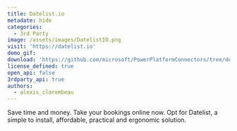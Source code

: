 ```yaml
---
title: Datelist.io
metadate: hide
categories:
  - 3rd Party
image: /assets/images/DatelistIO.png
visit: 'https://datelist.io'
demo_gif:
download: 'https://github.com/microsoft/PowerPlatformConnectors/tree/dev/custom-connectors/Datelist'
license_defined: true
open_api: false
3rdparty_api: true
authors:
  - alexis_clarembeau
---
```

Save time and money. Take your bookings online now. Opt for Datelist, a simple to install, affordable, practical and ergonomic solution.
